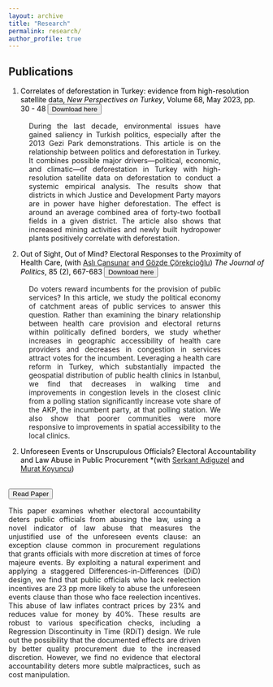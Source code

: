 ```yaml
---
layout: archive
title: "Research"
permalink: research/
author_profile: true
---
```



## Publications 


1. <span style="color: Black; font-size: 14px;">
    Correlates of deforestation in Turkey: evidence from high-resolution satellite data, 
    <i>New Perspectives on Turkey</i>, Volume 68, May 2023, pp. 30 - 48
    <button onclick="window.location.href='https://www.cambridge.org/core/journals/new-perspectives-on-turkey/article/correlates-of-deforestation-in-turkey-evidence-from-highresolution-satellite-data/F6DF2EBAFC43D619E99B7E79BF82475C'" class="btn--research">Download here</button>
</span>
<p style="font-size: 14px; text-align: justify; width: 75%; margin-left: 40px;">
    During the last decade, environmental issues have gained saliency in Turkish politics, especially after the 2013 Gezi Park demonstrations. This article is on the relationship between politics and deforestation in Turkey. It combines possible major drivers—political, economic, and climatic—of deforestation in Turkey with high-resolution satellite data on deforestation to conduct a systemic empirical analysis. The results show that districts in which Justice and Development Party mayors are in power have higher deforestation. The effect is around an average combined area of forty-two football fields in a given district. The article also shows that increased mining activities and newly built hydropower plants positively correlate with deforestation.
</p>


2. <span style="color: Black; font-size: 14px;">
    Out of Sight, Out of Mind? Electoral Responses to the Proximity of Health Care, (with <a href="https://www.aslicansunar.com">Aslı Cansunar</a> and <a href="https://www.gozdecorekcioglu.com">Gözde Çörekçioğlu</a>)
    <i>The Journal of Politics</i>, 85 (2), 667-683
    <button onclick="window.location.href='https://www.journals.uchicago.edu/doi/abs/10.1086/722040?journalCode=jop'" class="btn--research">Download here</button>
</span>
<p style="font-size: 14px; text-align: justify; width: 75%; margin-left: 40px;">
Do voters reward incumbents for the provision of public services? In this article, we study the political economy of catchment areas of public services to answer this question. Rather than examining the binary relationship between health care provision and electoral returns within politically defined borders, we study whether increases in geographic accessibility of health care providers and decreases in congestion in services attract votes for the incumbent. Leveraging a health care reform in Turkey, which substantially impacted the geospatial distribution of public health clinics in Istanbul, we find that decreases in walking time and improvements in congestion levels in the closest clinic from a polling station significantly increase vote share of the AKP, the incumbent party, at that polling station. We also show that poorer communities were more responsive to improvements in spatial accessibility to the local clinics.
</p>





2. <span style="color:Black; font-size: 14px;"> Unforeseen Events or Unscrupulous Officials? Electoral Accountability and Law Abuse in Public Procurement
  *(with <a href="https://serkantadiguzel.com/">Serkant Adiguzel</a> and <a href="https://academics.boun.edu.tr/mkoyuncu/">Murat Koyuncu</a>)</span>
<br>
<button onclick="window.location.href='https://academics.boun.edu.tr/mkoyuncu'" class="btn--research">Read Paper</button>
<p style="font-size: 14px; text-align: justify; width: 75%;">
   This paper examines whether electoral accountability deters public officials from abusing the law, using a novel indicator of law abuse that measures the unjustified use of the unforeseen events clause: an exception clause common in procurement regulations that grants officials with more discretion at times of force majeure events. By exploiting a natural experiment and applying a staggered Differences-in-Differences (DiD) design, we find that public officials who lack reelection incentives are 23 pp more likely to abuse the unforeseen events clause than those who face reelection incentives. This abuse of law inflates contract prices by 23% and reduces value for money by 40%. These results are robust to various specification checks, including a Regression Discontinuity in Time (RDiT) design. We rule out the possibility that the documented effects are driven by better quality procurement due to the increased discretion. However, we find no evidence that electoral accountability deters more subtle malpractices, such as cost manipulation.
</p>
